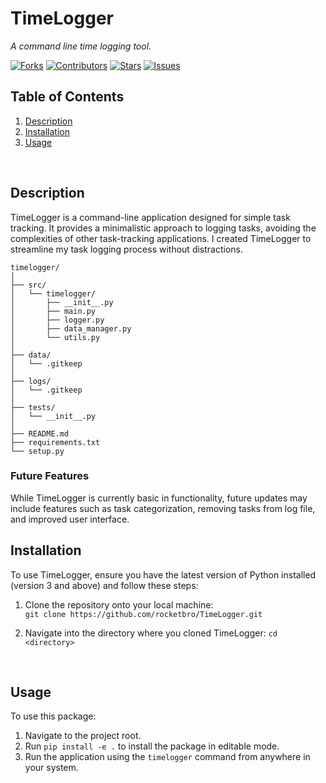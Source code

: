 # TimeLogger
*A command line time logging tool.*

[![Forks](https://img.shields.io/github/forks/rocketbro/TimeLogger)](https://github.com/rocketbro/TimeLogger/network/members) [![Contributors](https://img.shields.io/github/contributors/rocketbro/TimeLogger)](https://github.com/rocketbro/TimeLogger/graphs/contributors) [![Stars](https://img.shields.io/github/stars/rocketbro/TimeLogger)](https://github.com/rocketbro/TimeLogger/stargazers) [![Issues](https://img.shields.io/github/issues/rocketbro/TimeLogger)](https://github.com/rocketbro/TimeLogger/issues)
<br>
## Table of Contents
1. [Description](#description)
2. [Installation](#installation)
3. [Usage](#usage)
<br>

## Description
TimeLogger is a command-line application designed for simple task tracking. It provides a minimalistic approach to logging tasks, avoiding the complexities of other task-tracking applications. I created TimeLogger to streamline my task logging process without distractions.

```
timelogger/
│
├── src/
│   └── timelogger/
│       ├── __init__.py
│       ├── main.py
│       ├── logger.py
│       ├── data_manager.py
│       └── utils.py
│
├── data/
│   └── .gitkeep
│
├── logs/
│   └── .gitkeep
│
├── tests/
│   └── __init__.py
│
├── README.md
├── requirements.txt
└── setup.py
```

### Future Features
While TimeLogger is currently basic in functionality, future updates may include features such as task categorization, removing tasks from log file, and improved user interface. 
<br>

## Installation
To use TimeLogger, ensure you have the latest version of Python installed (version 3 and above) and follow these steps:

1. Clone the repository onto your local machine:  
`git clone https://github.com/rocketbro/TimeLogger.git`

2. Navigate into the directory where you cloned TimeLogger:
`cd <directory>`
<br>

## Usage
To use this package:

1. Navigate to the project root.
2. Run `pip install -e .` to install the package in editable mode.
3. Run the application using the `timelogger` command from anywhere in your system.